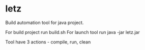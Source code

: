 # letz
Build automation tool for java project.

For build project run build.sh
For launch tool run java -jar letz.jar

Tool have 3 actions - compile, run, clean
